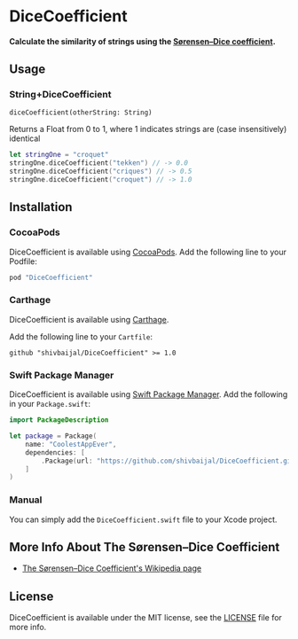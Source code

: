 # DiceCoefficient

#### Calculate the similarity of strings using the [Sørensen–Dice coefficient](https://en.wikipedia.org/wiki/S%C3%B8rensen%E2%80%93Dice_coefficient).

## Usage

### String+DiceCoefficient
```diceCoefficient(otherString: String)```

Returns a Float from 0 to 1, where 1 indicates strings are (case insensitively) identical

```swift
let stringOne = "croquet"
stringOne.diceCoefficient("tekken") // -> 0.0
stringOne.diceCoefficient("criques") // -> 0.5
stringOne.diceCoefficient("croquet") // -> 1.0
```

## Installation

### CocoaPods

DiceCoefficient is available using [CocoaPods](http://cocoapods.org). Add the following line to your Podfile:

```ruby
pod "DiceCoefficient"
```

### Carthage

DiceCoefficient is available using [Carthage](https://github.com/Carthage/Carthage).

Add the following line to your `Cartfile`:

```ogdl
github "shivbaijal/DiceCoefficient" >= 1.0
```

### Swift Package Manager

DiceCoefficient is available using [Swift Package Manager](https://swift.org/package-manager/).
Add the following in your `Package.swift`:

```Swift
import PackageDescription

let package = Package(
    name: "CoolestAppEver",
    dependencies: [
        .Package(url: "https://github.com/shivbaijal/DiceCoefficient.git", majorVersion: 0)
    ]
)
```

### Manual

You can simply add the `DiceCoefficient.swift` file to your Xcode project.

## More Info About The Sørensen–Dice Coefficient

* [The Sørensen–Dice Coefficient's  Wikipedia page](https://en.wikipedia.org/wiki/S%C3%B8rensen%E2%80%93Dice_coefficient)

## License

DiceCoefficient is available under the MIT license, see the [LICENSE](https://github.com/shivbaijal/DiceCoefficient/blob/master/LICENSE) file for more info.
